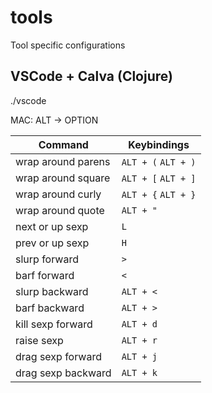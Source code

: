 # tools
Tool specific configurations

## VSCode + Calva (Clojure)

./vscode

MAC: ALT -> OPTION

| Command            | Keybindings         |
|--------------------|---------------------|
| wrap around parens | `ALT + (` `ALT + )` |
| wrap around square | `ALT + [` `ALT + ]` |
| wrap around curly  | `ALT + {` `ALT + }` |
| wrap around quote  | `ALT + "`           |
| next or up sexp    | `L`                 |
| prev or up sexp    | `H`                 |
| slurp forward      | `>`                 |
| barf forward       | `<`                 |
| slurp backward     | `ALT + <`           |
| barf backward      | `ALT + >`           |
| kill sexp forward  | `ALT + d`           |
| raise sexp         | `ALT + r`           |
| drag sexp forward  | `ALT + j`           |
| drag sexp backward | `ALT + k`           |